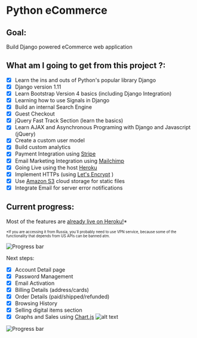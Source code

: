# Python eCommerce

## Goal:
Build Django powered eCommerce web application

## What am I going to get from this project ?:
- [x] Learn the ins and outs of Python's popular library Django
- [x] Django version 1.11
- [x] Learn Bootstrap Version 4 basics (including Django Integration)
- [x] Learning how to use Signals in Django
- [x] Build an internal Search Engine
- [x] Guest Checkout
- [x] jQuery Fast Track Section (learn the basics)
- [x] Learn AJAX and Asynchronous Programing with Django and Javascript (jQuery)
- [x] Create a custom user model
- [x] Build custom analytics
- [x] Payment Integration using [Stripe](https://stripe.com/)
- [x] Email Marketing Integration using [Mailchimp](https://mailchimp.com/)
- [x] Going Live using the host [Heroku](https://www.heroku.com)
- [x] Implement HTTPs (using [Let's Encrypt](https://letsencrypt.org/) )
- [x] Use [Amazon S3](https://aws.amazon.com/s3/) cloud storage for static files
- [x] Integrate Email for server error notifications

## Current progress:
Most of the features are [already live on Heroku!](https://nameless-waters-84605.herokuapp.com/)*

<sub><sup>*If you are accessing it from Russia, you`ll probably need to use VPN service, because some of the functionality that depends from US APIs can be banned atm.</sup></sub>

![Progress bar](http://progressed.io/bar/100?title=done "Progress bar")

Next steps:

- [x] Account Detail page
- [x] Password Management
- [x] Email Activation
- [x] Billing Details (address/cards)
- [x] Order Details (paid/shipped/refunded)
- [x] Browsing History
- [x] Selling digital items section
- [x] Graphs and Sales using [Chart.js](http://www.chartjs.org)
![alt text](http://take.ms/eDtaL "Graphs")

![Progress bar](http://progressed.io/bar/100?title=done "Progress bar")




